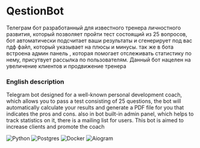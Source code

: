 # QestionBot
Телеграм бот разработанный для известного тренера личностного развития, который позволяет пройти тест состоящий из 25 вопросов,
бот автоматически подсчитает ваши результаты и сгенерирует под вас пдф файл, который указывает на плюсы и минусы. так же в бота
встроена админ панель , которая помогает отслеживать статистику по нему, присутвует рассылка по пользователям. Данный бот нацелен 
на увеличение клиентов и продвижение тренера
### English description
Telegram bot designed for a well-known personal development coach, which allows you to pass a test consisting of 25 questions,
the bot will automatically calculate your results and generate a PDF file for you that indicates the pros and cons. also in bot
built-in admin panel, which helps to track statistics on it, there is a mailing list for users. This bot is aimed
to increase clients and promote the coach

![Python](https://img.shields.io/badge/python-090909?style=for-the-badge&logo=python&logoColor=ffdd54)
![Postgres](https://img.shields.io/badge/postgres-090909?style=for-the-badge&logo=postgresql&logoColor=blue)
![Docker](https://img.shields.io/badge/docker-090909?style=for-the-badge&logo=docker&logoColor=blue)
![Aiogram](https://img.shields.io/badge/aiogram-090909?style=for-the-badge&logo=aiogram&logoColor=red)